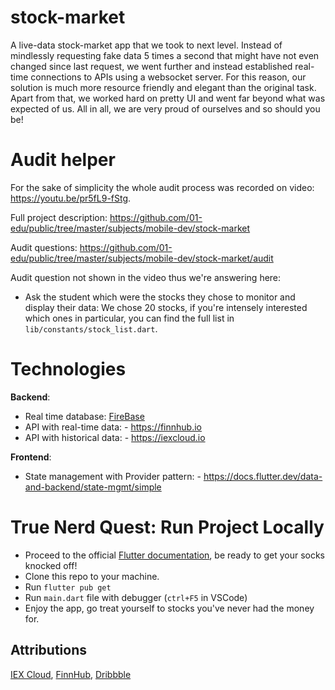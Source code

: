 # stock-market

A live-data stock-market app that we took to next level. Instead of mindlessly requesting fake data 5 times a second that might have not even changed since last request, we went further and instead established real-time connections to APIs using a websocket server. For this reason, our solution is much more resource friendly and elegant than the original task. Apart from that, we worked hard on pretty UI and went far beyond what was expected of us. All in all, we are very proud of ourselves and so should you be!

# Audit helper

For the sake of simplicity the whole audit process was recorded on video: https://youtu.be/pr5fL9-fStg.

Full project description: https://github.com/01-edu/public/tree/master/subjects/mobile-dev/stock-market

Audit questions: https://github.com/01-edu/public/tree/master/subjects/mobile-dev/stock-market/audit

Audit question not shown in the video thus we're answering here: 

- Ask the student which were the stocks they chose to monitor and display their data:
We chose 20 stocks, if you're intensely interested which ones in particular, you can find the full list in `lib/constants/stock_list.dart`.


# Technologies
**Backend**:
- Real time database: [FireBase](https://firebase.google.com/)
- API with real-time data: - https://finnhub.io
- API with historical data: - https://iexcloud.io


**Frontend**:
- State management with Provider pattern: - https://docs.flutter.dev/data-and-backend/state-mgmt/simple

# True Nerd Quest: Run Project Locally
- Proceed to the official [Flutter documentation](https://docs.flutter.dev/get-started/install), be ready to get your socks knocked off!
- Clone this repo to your machine.
- Run `flutter pub get`
- Run `main.dart` file with debugger (`ctrl+F5` in VSCode)
- Enjoy the app, go treat yourself to stocks you've never had the money for.

## Attributions

[IEX Cloud](https://iexcloud.io), 
[FinnHub](https://finnhub.io),
[Dribbble](https://dribbble.com/shots/16777094-Stock-Market-Mobile-App)
